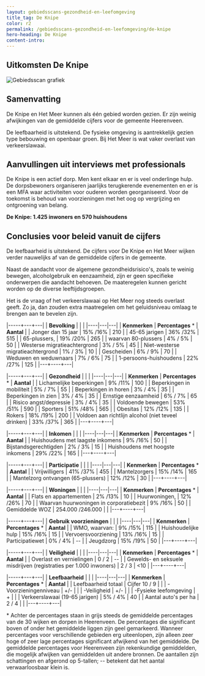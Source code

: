```yaml
---
layout: gebiedsscans-gezondheid-en-leefomgeving
title_tag: De Knipe
color: r2
permalink: /gebiedsscans-gezondheid-en-leefomgeving/de-knipe
hero-heading: De Knipe
content-intro:
---
```

## Uitkomsten De Knipe

![Gebiedsscan grafiek](/uploads/Grafieken_Gebiedsscans_Dorpen-04.png)

## Samenvatting
De Knipe en Het Meer kunnen als één gebied worden gezien. Er zijn weinig afwijkingen van de gemiddelde cijfers voor de gemeente Heerenveen.

De  leefbaarheid is uitstekend. De fysieke omgeving is aantrekkelijk gezien type bebouwing en openbaar groen. Bij Het Meer is wat vaker overlast van verkeerslawaai.

## Aanvullingen uit interviews met professionals
De Knipe is een actief dorp. Men kent elkaar en er is veel onderlinge hulp. De dorpsbewoners organiseren jaarlijks terugkerende evenementen en er is een MFA waar activiteiten voor ouderen worden georganiseerd. Voor de toekomst is behoud van voorzieningen met het oog op vergrijzing en ontgroening van belang.



**De Knipe: 1.425 inwoners en 570 huishoudens**


## Conclusies voor beleid vanuit de cijfers
De leefbaarheid is uitstekend. De cijfers voor De Knipe en Het Meer wijken verder nauwelijks af van de gemiddelde cijfers in de gemeente.

Naast de aandacht  voor de algemene gezondheidsrisico's, zoals te weinig bewegen, alcoholgebruik  en eenzaamheid, zijn er geen specifieke onderwerpen die aandacht behoeven. De maateregelen kunnen gericht worden op de diverse leeftijdsgroepen.

Het is  de vraag of het verkeerslawaai op Het Meer nog steeds overlast geeft. Zo ja, dan zouden extra maatregelen om het geluidsniveau omlaag te brengen aan te bevelen zijn.


|-----+---+---|
|  **Bevolking**  |  |    |
|----|---|---|
| **Kenmerken**  | **Percentages** * | **Aantal** |
| Jonger dan 15 jaar                                  | 15% /16% | 210 |
| 45-65 jarigen                                       | 36% /32% | 515 |
| 65-plussers,                                        | 19% /20% | 265 |
| waarvan 80-plussers                                 | 4% / 5% | 50 |
| Westerse migratieachtergrond                        | 3% / 5% | 45 |
| Niet-westerse migratieachtergrond                   | 1% / 3% | 10 |
| Gescheiden                                          | 6% / 9% | 70 |
| Weduwen en weduwnaars                               | 7% / 6% | 75 |
| 1-persoons-huishoudens                              | 22% /27%  | 125 |
|---+----+---|

|-----+---+---|
| **Gezondheid** |     |     |
|----|---|---|
| **Kenmerken** | **Percentages** * | **Aantal** |
| Lichamelijke beperkingen                            |  9% /11%    |  100   |
| Beperkingen in mobiliteit                           |  5% / 7%   |  55   |
| Beperkingen in horen                                |  3% / 4%   |  35   |
| Beperkingen in zien                                 |  3% / 4%   |  35   |
| Ernstige eenzaamheid                                |  6% / 7%   |  65   |
| Risico angst/depressie                              |  3% / 4%   |  35   |
| Voldoende bewegen                                   |  53% /51%   |  590   |
| Sporters                                            |  51% /48%   |  565   |
| Obesitas                                            |  12% /12%   |  135   |
| Rokers                                              |  18% /19%   |  200   |
| Voldoen aan richtlijn alcohol (niet teveel drinken) |  33% /37%   |  365   |
|---+----+---|

|-----+---+---|
| **Inkomen** |     |     |
|----|---|---|
| **Kenmerken**    | **Percentages** * | **Aantal** |
| Huishoudens met laagste inkomens                    |  9% /16%      |   50      |
| Bijstandsgerechtigden                               |  2% / 3%      |   15      |
| Huishoudens met hoogste inkomens                    |  29% /22%      |   165      |
|---+----+---|

|-----+---+---|
| **Participatie** |     |     |
|----|---|---|
| **Kenmerken**  | **Percentages** * | **Aantal** |
| Vrijwilligers                                       |  41% /37%     |   455      |
| Mantelzorgers                                       |  15% /14%     |   165      |
| Mantelzorg ontvangen (65-plussers)                  |  12% /12%     |   30      |
|---+----+---|

|-----+---+---|
| **Woningen** |     |     |
|----|---|---|
| **Kenmerken** | **Percentages** * | **Aantal** |
| Flats en appartementen                              | 2% /13% |  10 |
| Huurwoningen,                                       | 12% /26% |  70 |
| Waarvan huurwoningen in corporatiebezit             | 9% /16% |  50 |
| Gemiddelde WOZ                                      | 254.000 /246.000 |      |
|---+----+---|

|-----+---+---|
| **Gebruik voorzieningen** |     |     |
|----|---|---|
| **Kenmerken** | **Percentages** * | **Aantal** |
| WMO, waarvan:                                       | 9% /15% | 115 |
| Huishoudelijke hulp                                 | 15% /16% | 15 |
| Vervoersvoorziening                                 | 13% /16% | 15 |
| Participatiewet                                     | 0% / 4% | -- |
| Jeugdzorg                                           | 15% /19% | 50 |
|---+----+---|

|-----+---+---|
| **Veiligheid** |     |     |
|----|---|---|
| **Kenmerken** | **Percentages** * | **Aantal** |
| Overlast en vernielingen                                           | 0 / 2 | -- |
| Gewelds- en seksuele misdrijven (registraties per 1.000 inwoners)  | 2 / 3 | <10 |
|---+----+---|

|-----+---+---|
| **Leefbaarheid** |     |     |
|----|---|---|
| **Kenmerken** | **Percentages** * | **Aantal** |
| Leefbaarheid totaal                                | Cijfer 10 / 9 |                     |
| -Voorzieningenniveau                               | +/- |                     |
| -Veiligheid                                        | +/- |  |
| -Fysieke leefomgeving                              | + |                     |
| Verkeerslawaai (19-65 jarigen)                     | 5% / 4% |        40             |
| Aantal auto's per ha                               | 2 / 4 |                     |
|---+----+---|

\* Achter de percentages staan in grijs steeds de gemiddelde percentages van de 30 wijken en dorpen in Heerenveen. De percentages die significant boven of onder het gemiddelde liggen zijn geel gemarkeerd. Wanneer percentages voor verschillende gebieden erg uiteenlopen, zijn alleen zeer hoge of zeer lage percentages significant afwijkend van het gemiddelde. De gemiddelde percentages voor Heerenveen zijn rekenkundige gemiddelden, die mogelijk afwijken van gemiddelden uit andere bronnen. De aantallen zijn schattingen en afgerond op 5-tallen; -- betekent dat het aantal verwaarloosbaar klein is.
